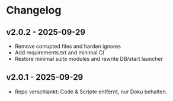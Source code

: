 # Changelog
## v2.0.2 - 2025-09-29
- Remove corrupted files and harden ignores
- Add requirements.txt and minimal CI
- Restore minimal suite modules and rewrite DB/start launcher

## v2.0.1 - 2025-09-29
- Repo verschlankt: Code & Scripte entfernt, nur Doku behalten.
